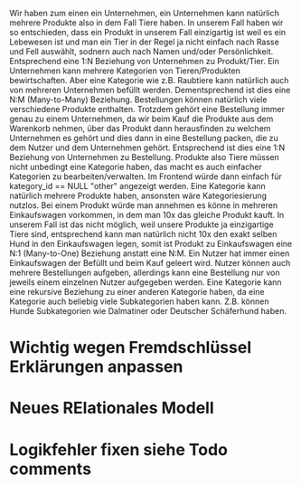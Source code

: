 Wir haben zum einen ein Unternehmen, ein Unternehmen kann natürlich mehrere Produkte also in dem Fall Tiere haben. In unserem Fall haben wir so entschieden,
dass ein Produkt in unserem Fall einzigartig ist weil es ein Lebewesen ist und man ein Tier in der Regel ja nicht einfach nach Rasse und Fell auswählt, sodnern auch nach
Namen und/oder Persönlichkeit. Entsprechend eine 1:N Beziehung von Unternehmen zu Produkt/Tier.
Ein Unternehmen kann mehrere Kategorien von Tieren/Produkten bewirtschaften. Aber eine Kategorie wie z.B.
Raubtiere kann natürlich auch von mehreren Unternehmen befüllt werden.
Dementsprechend ist dies eine N:M (Many-to-Many) Beziehung.
Bestellungen können natürlich viele verschiedene Produkte enthalten.
Trotzdem gehört eine Bestellung immer genau zu einem Unternehmen, da wir beim Kauf
die Produkte aus dem Warenkorb nehmen, über das Produkt dann herausfinden zu welchem Unternehmen es gehört und dies dann in eine Bestellung packen, die zu dem Nutzer und dem Unternehmen gehört.
Entsprechend ist dies eine 1:N Beziehung von Unternehmen zu Bestellung.
Produkte also Tiere müssen nicht unbedingt eine Kategorie haben, das macht es auch einfacher Kategorien zu bearbeiten/verwalten. Im Frontend würde dann einfach für kategory_id == NULL "other" angezeigt werden.
Eine Kategorie kann natürlich mehrere Produkte haben, ansonsten wäre Kategoriesierung nutzlos.
Bei einem Produkt würde man annehmen es könne in mehreren Einkaufswagen vorkommen, in dem man 10x das gleiche Produkt kauft.
In unserem Fall ist das nicht möglich, weil unsere Produkte ja einzigartige Tiere sind, entsprechend kann man natürlich nicht
10x den exakt selben Hund in den Einkaufswagen legen, somit ist Produkt zu Einkaufswagen eine N:1 (Many-to-One) Beziehung anstatt eine N:M.
Ein Nutzer hat immer einen Einkaufswagen der Befüllt und beim Kauf geleert wird.
Nutzer können auch mehrere Bestellungen aufgeben, allerdings kann eine Bestellung nur von jeweils einem einzelnen Nutzer aufgegeben werden.
Eine Kategorie kann eine rekursive Beziehung zu einer anderen Kategorie haben, da eine Kategorie auch beliebig viele Subkategorien haben kann.
Z.B. können Hunde Subkategorien wie Dalmatiner oder Deutscher Schäferhund haben.


# Wichtig wegen Fremdschlüssel Erklärungen anpassen
# Neues RElationales Modell
# Logikfehler fixen siehe Todo comments